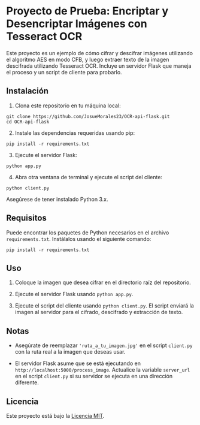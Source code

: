 # Proyecto de Prueba: Encriptar y Desencriptar Imágenes con Tesseract OCR

Este proyecto es un ejemplo de cómo cifrar y descifrar imágenes utilizando el algoritmo AES en modo CFB, y luego 
extraer texto de la imagen descifrada utilizando Tesseract OCR. Incluye un servidor Flask que maneja el proceso 
y un script de cliente para probarlo.

## Instalación

1. Clona este repositorio en tu máquina local:
````
git clone https://github.com/JosueMorales23/OCR-api-flask.git
cd OCR-api-flask
````

2. Instale las dependencias requeridas usando pip:
```
pip install -r requirements.txt
 ```

3. Ejecute el servidor Flask:
```
python app.py
 ```

4. Abra otra ventana de terminal y ejecute el script del cliente:
```
python client.py
```
Asegúrese de tener instalado Python 3.x.

## Requisitos

Puede encontrar los paquetes de Python necesarios en el archivo `requirements.txt`. Instálalos usando el siguiente
comando:
```
pip install -r requirements.txt
```

## Uso

1. Coloque la imagen que desea cifrar en el directorio raíz del repositorio.

2. Ejecute el servidor Flask usando `python app.py`.

3. Ejecute el script del cliente usando `python client.py`. El script enviará la imagen al servidor para el cifrado,
   descifrado y extracción de texto.

## Notas

- Asegúrate de reemplazar `'ruta_a_tu_imagen.jpg'` en el script `client.py` con la ruta real a la imagen que deseas
  usar.

- El servidor Flask asume que se está ejecutando en `http://localhost:5000/process_image`. Actualice la
  variable `server_url` en el script `client.py` si su servidor se ejecuta en una dirección diferente.

## Licencia

Este proyecto está bajo la [Licencia MIT](LICENSE).


